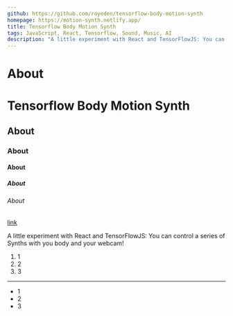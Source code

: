 ```yaml
---
github: https://github.com/royeden/tensorflow-body-motion-synth
homepage: https://motion-synth.netlify.app/
title: Tensorflow Body Motion Synth
tags: JavaScript, React, Tensorflow, Sound, Music, AI
description: "A little experiment with React and TensorFlowJS: You can control a series of Synths with you body and your webcam!"
---
```


# About
# Tensorflow Body Motion Synth
## About
### About
#### About
##### About
###### About

[link](#about)

A little experiment with React and TensorFlowJS: You can control a series of Synths with you body and your webcam!

1. 1
2. 2
3. 3

---

* 1
* 2
* 3